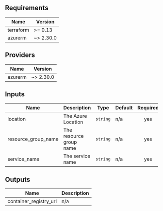 ## Requirements

| Name | Version |
|------|---------|
| terraform | >= 0.13 |
| azurerm | ~> 2.30.0 |

## Providers

| Name | Version |
|------|---------|
| azurerm | ~> 2.30.0 |

## Inputs

| Name | Description | Type | Default | Required |
|------|-------------|------|---------|:--------:|
| location | The Azure Location | `string` | n/a | yes |
| resource\_group\_name | The resource group name | `string` | n/a | yes |
| service\_name | The service name | `string` | n/a | yes |

## Outputs

| Name | Description |
|------|-------------|
| container\_registry\_url | n/a |

